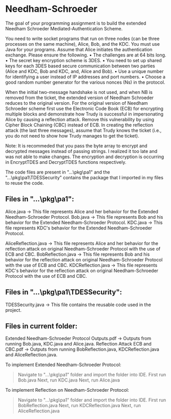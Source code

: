 # Needham-Schroeder
The goal of your programming assignment is to build the extended Needham Schroeder Mediated-Authentication Scheme.

You need to write socket programs that run on three nodes (can be three processes on the same machine), Alice, Bob, and the KDC. You must use Java for your programs. Assume that Alice initiates the authentication exchange. Please ensure the following.
• The challenges are at 64 bits long.
• The secret key encryption scheme is 3DES.
• You need to set up shared keys for each 3DES based secure communication between
two parties (Alice and KDC, Bob and KDC, and, Alice and Bob).
• Use a unique number for identifying a user instead of IP addresses and port numbers.
• Choose a good random number generator for the various nonces (Ns) in the protocol.

When the initial two-message handshake is not used, and when NB is removed from the ticket, the extended version of Needham Schroeder reduces to the original version. For the original version of Needham Schroeder scheme first use the Electronic Code Book (ECB) for encrypting multiple blocks and demonstrate how Trudy is successful in impersonating Alice by causing a reflection attack. Remove this vulnerability by using Cipher Block Chaining (CBC) instead of ECB. In creating the reflection attack (the last three messages), assume that Trudy knows the ticket (i.e., you do not need to show how Trudy manages to get the ticket).

Note: It is recommeded that you pass the byte array to encrypt and decrypted messages instead of passing strings. I realized it too late and was not able to make changes. The encryption and decryption is occurring in EncryptTDES and DecryptTDES functions respectively.

The code files are present in "...\pkg\pa1" and the "...\pkg\pa1\TDESSecurity" contains the package that I imported in my files to reuse the code.

Files in "...\pkg\pa1":
-----------------------
Alice.java -> This file represents Alice and her behavior for the Extended Needham-Schroeder Protocol.
Bob.java -> This file represents Bob and his behavior for the Extended Needham-Schroeder Protocol.
KDC.java -> This file represents KDC's behavior for the Extended Needham-Schroeder Protocol.

AliceReflection.java -> This file represents Alice and her behavior for the reflection attack on original Needham-Schroeder Protocol with the use of ECB and CBC.
BobReflection.java -> This file represents Bob and his behavior for the reflection attack on original Needham-Schroeder Protocol with the use of ECB and CBC.
KDCReflection.java -> This file represents KDC's behavior for the reflection attack on original Needham-Schroeder Protocol with the use of ECB and CBC.

Files in "...\pkg\pa1\TDESSecurity":
------------------------------------
TDESSecurity.java -> This file contains the reusable code used in the project.

Files in current folder:
------------------------
Extended Needham-Schroeder Protocol Outputs.pdf -> Outputs from running Bob.java, KDC.java and Alice.java.
Reflection Attack ECB and CBC.pdf -> Outputs from running BobReflection.java, KDCReflection.java and AliceReflection.java.


To implement Extended Needham-Schroeder Protocol:
> Navigate to "...\pkg\pa1" folder and import the folder into IDE.
> First run Bob.java
> Next, run KDC.java
> Next, run Alice.java

To implement Reflection on Needham-Schroeder Protocol:
> Navigate to "...\pkg\pa1" folder and import the folder into IDE.
> First run BobReflection.java
> Next, run KDCReflection.java
> Next, run AliceReflection.java
